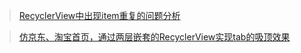 
> [RecyclerView中出现item重复的问题分析](./RecyclerView中出现item重复的问题分析.md)

> [仿京东、淘宝首页，通过两层嵌套的RecyclerView实现tab的吸顶效果](./仿京东、淘宝首页，通过两层嵌套的RecyclerView实现tab的吸顶效果.md)